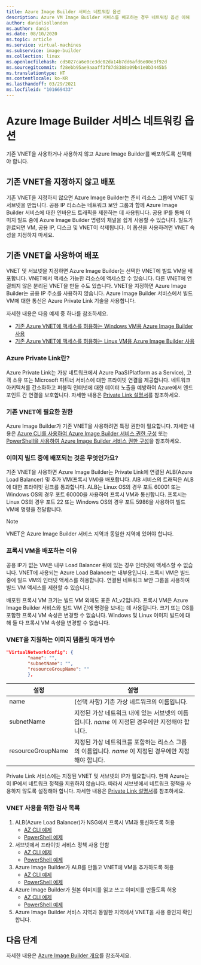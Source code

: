 ```yaml
---
title: Azure Image Builder 서비스 네트워킹 옵션
description: Azure VM Image Builder 서비스를 배포하는 경우 네트워킹 옵션 이해
author: danielsollondon
ms.author: danis
ms.date: 08/10/2020
ms.topic: article
ms.service: virtual-machines
ms.subservice: image-builder
ms.collection: linux
ms.openlocfilehash: cd5027ca6e0ce3dc02da14b7dd6afd6e00e3f92d
ms.sourcegitcommit: f28ebb95ae9aaaff3f87d8388a09b41e0b3445b5
ms.translationtype: HT
ms.contentlocale: ko-KR
ms.lasthandoff: 03/29/2021
ms.locfileid: "101669433"
---
```

# <a name="azure-image-builder-service-networking-options"></a>Azure Image Builder 서비스 네트워킹 옵션

기존 VNET을 사용하거나 사용하지 않고 Azure Image Builder를 배포하도록 선택해야 합니다.

## <a name="deploy-without-specifying-an-existing-vnet"></a>기존 VNET을 지정하지 않고 배포

기존 VNET을 지정하지 않으면 Azure Image Builder는 준비 리소스 그룹에 VNET 및 서브넷을 만듭니다. 공용 IP 리소스는 네트워크 보안 그룹과 함께 Azure Image Builder 서비스에 대한 인바운드 트래픽을 제한하는 데 사용됩니다. 공용 IP를 통해 이미지 빌드 중에 Azure Image Builder 명령의 채널을 쉽게 사용할 수 있습니다. 빌드가 완료되면 VM, 공용 IP, 디스크 및 VNET이 삭제됩니다. 이 옵션을 사용하려면 VNET 속성을 지정하지 마세요.

## <a name="deploy-using-an-existing-vnet"></a>기존 VNET을 사용하여 배포

VNET 및 서브넷을 지정하면 Azure Image Builder는 선택한 VNET에 빌드 VM을 배포합니다. VNET에서 액세스 가능한 리소스에 액세스할 수 있습니다. 다른 VNET에 연결되지 않은 분리된 VNET을 만들 수도 있습니다. VNET을 지정하면 Azure Image Builder는 공용 IP 주소를 사용하지 않습니다. Azure Image Builder 서비스에서 빌드 VM에 대한 통신은 Azure Private Link 기술을 사용합니다.

자세한 내용은 다음 예제 중 하나를 참조하세요.

* [기존 Azure VNET에 액세스를 허용하는 Windows VM용 Azure Image Builder 사용](../windows/image-builder-vnet.md)
* [기존 Azure VNET에 액세스를 허용하는 Linux VM용 Azure Image Builder 사용](image-builder-vnet.md)

### <a name="what-is-azure-private-link"></a>Azure Private Link란?

Azure Private Link는 가상 네트워크에서 Azure PaaS(Platform as a Service), 고객 소유 또는 Microsoft 파트너 서비스에 대한 프라이빗 연결을 제공합니다. 네트워크 아키텍처를 간소화하고 퍼블릭 인터넷에 대한 데이터 노출을 예방하여 Azure에서 엔드포인트 간 연결을 보호합니다. 자세한 내용은 [Private Link 설명서](../../private-link/index.yml)를 참조하세요.

### <a name="required-permissions-for-an-existing-vnet"></a>기존 VNET에 필요한 권한

Azure Image Builder가 기존 VNET을 사용하려면 특정 권한이 필요합니다. 자세한 내용은 [Azure CLI를 사용하여 Azure Image Builder 서비스 권한 구성](image-builder-permissions-cli.md) 또는 [PowerShell을 사용하여 Azure Image Builder 서비스 권한 구성](image-builder-permissions-powershell.md)을 참조하세요.

### <a name="what-is-deployed-during-an-image-build"></a>이미지 빌드 중에 배포되는 것은 무엇인가요?

기존 VNET을 사용하면 Azure Image Builder는 Private Link에 연결된 ALB(Azure Load Balancer) 및 추가 VM(프록시 VM)을 배포합니다. AIB 서비스의 트래픽은 ALB에 대한 프라이빗 링크를 통과합니다. ALB는 Linux OS의 경우 포트 60001 또는 Windows OS의 경우 포트 60000을 사용하여 프록시 VM과 통신합니다. 프록시는 Linux OS의 경우 포트 22 또는 Windows OS의 경우 포트 5986을 사용하여 빌드 VM에 명령을 전달합니다.

> [!NOTE]
> VNET은 Azure Image Builder 서비스 지역과 동일한 지역에 있어야 합니다.
> 

### <a name="why-deploy-a-proxy-vm"></a>프록시 VM을 배포하는 이유

공용 IP가 없는 VM은 내부 Load Balancer 뒤에 있는 경우 인터넷에 액세스할 수 없습니다. VNET에 사용되는 Azure Load Balancer는 내부용입니다. 프록시 VM은 빌드 중에 빌드 VM의 인터넷 액세스를 허용합니다. 연결된 네트워크 보안 그룹을 사용하여 빌드 VM 액세스를 제한할 수 있습니다.

배포된 프록시 VM 크기는 빌드 VM 외에도 표준 A1_v2입니다. 프록시 VM은 Azure Image Builder 서비스와 빌드 VM 간에 명령을 보내는 데 사용됩니다. 크기 또는 OS를 포함한 프록시 VM 속성은 변경할 수 없습니다. Windows 및 Linux 이미지 빌드에 대해 둘 다 프록시 VM 속성을 변경할 수 없습니다.

### <a name="image-template-parameters-to-support-vnet"></a>VNET을 지원하는 이미지 템플릿 매개 변수
```json
"VirtualNetworkConfig": {
        "name": "",
        "subnetName": "",
        "resourceGroupName": ""
        },
```

| 설정 | 설명 |
|---------|---------|
| name | (선택 사항) 기존 가상 네트워크의 이름입니다. |
| subnetName | 지정된 가상 네트워크 내에 있는 서브넷의 이름입니다. *name* 이 지정된 경우에만 지정해야 합니다. |
| resourceGroupName | 지정된 가상 네트워크를 포함하는 리소스 그룹의 이름입니다. *name* 이 지정된 경우에만 지정해야 합니다. |

Private Link 서비스에는 지정된 VNET 및 서브넷의 IP가 필요합니다. 현재 Azure는 이 IP에서 네트워크 정책을 지원하지 않습니다. 따라서 서브넷에서 네트워크 정책을 사용하지 않도록 설정해야 합니다. 자세한 내용은 [Private Link 설명서](../../private-link/index.yml)를 참조하세요.

### <a name="checklist-for-using-your-vnet"></a>VNET 사용을 위한 검사 목록

1. ALB(Azure Load Balancer)가 NSG에서 프록시 VM과 통신하도록 허용
    * [AZ CLI 예제](image-builder-vnet.md#add-network-security-group-rule)
    * [PowerShell 예제](../windows/image-builder-vnet.md#add-network-security-group-rule)
2. 서브넷에서 프라이빗 서비스 정책 사용 안함
    * [AZ CLI 예제](image-builder-vnet.md#disable-private-service-policy-on-subnet)
    * [PowerShell 예제](../windows/image-builder-vnet.md#disable-private-service-policy-on-subnet)
3. Azure Image Builder가 ALB를 만들고 VNET에 VM을 추가하도록 허용
    * [AZ CLI 예제](image-builder-permissions-cli.md#existing-vnet-azure-role-example)
    * [PowerShell 예제](image-builder-permissions-powershell.md#permission-to-customize-images-on-your-vnets)
4. Azure Image Builder가 원본 이미지를 읽고 쓰고 이미지를 만들도록 허용
    * [AZ CLI 예제](image-builder-permissions-cli.md#custom-image-azure-role-example)
    * [PowerShell 예제](image-builder-permissions-powershell.md#custom-image-azure-role-example)
5. Azure Image Builder 서비스 지역과 동일한 지역에서 VNET을 사용 중인지 확인합니다.


## <a name="next-steps"></a>다음 단계

자세한 내용은 [Azure Image Builder 개요](../image-builder-overview.md)를 참조하세요.